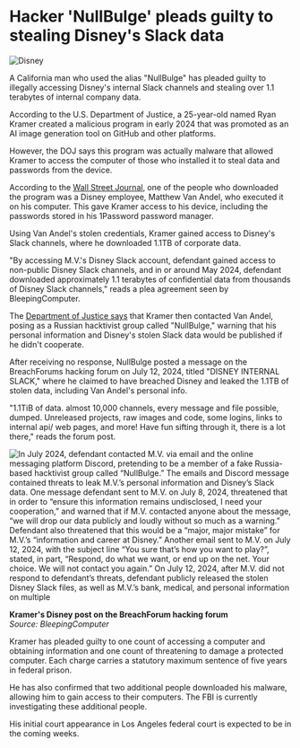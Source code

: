 # Hacker 'NullBulge' pleads guilty to stealing Disney's Slack data

![Disney](https://www.bleepstatic.com/content/hl-images/2024/09/20/disney-magic-kindom.jpg)

A California man who used the alias "NullBulge" has pleaded guilty to illegally accessing Disney's internal Slack channels and stealing over 1.1 terabytes of internal company data.

According to the U.S. Department of Justice, a 25-year-old named Ryan Kramer created a malicious program in early 2024 that was promoted as an AI image generation tool on GitHub and other platforms.

However, the DOJ says this program was actually malware that allowed Kramer to access the computer of those who installed it to steal data and passwords from the device.

According to the [Wall Street Journal](https://www.wsj.com/tech/cybersecurity/disney-employee-ai-tool-hacker-cyberattack-3700c931), one of the people who downloaded the program was a Disney employee, Matthew Van Andel, who executed it on his computer. This gave Kramer access to his device, including the passwords stored in his 1Password password manager.

Using Van Andel's stolen credentials, Kramer gained access to Disney's Slack channels, where he downloaded 1.1TB of corporate data.

"By accessing M.V.'s Disney Slack account, defendant gained access to non-public Disney Slack channels, and in or around May 2024, defendant downloaded approximately 1.1 terabytes of confidential data from thousands of Disney Slack channels," reads a plea agreement seen by BleepingComputer.

The [Department of Justice says](https://www.justice.gov/usao-cdca/pr/santa-clarita-man-agrees-plead-guilty-hacking-disney-employees-computer-downloading) that Kramer then contacted Van Andel, posing as a Russian hacktivist group called "NullBulge," warning that his personal information and Disney's stolen Slack data would be published if he didn't cooperate.

After receiving no response, NullBulge posted a message on the BreachForums hacking forum on July 12, 2024, titled "DISNEY INTERNAL SLACK," where he claimed to have breached Disney and leaked the 1.1TB of stolen data, including Van Andel's personal info.

"1.1TiB of data. almost 10,000 channels, every message and file possible, dumped. Unreleased projects, raw images and code, some logins, links to internal api/ web pages, and more! Have fun sifting through it, there is a lot there," reads the forum post.

![In July 2024, defendant contacted M.V. via email and the online messaging platform Discord, pretending to be a member of a fake Russia-based hacktivist group called “NullBulge.” The emails and Discord message contained threats to leak M.V.’s personal information and Disney’s Slack data. One message defendant sent to M.V. on July 8, 2024, threatened that in order to “ensure this information remains undisclosed, I need your cooperation,” and warned that if M.V. contacted anyone about the message, “we will drop our data publicly and loudly without so much as a warning.” Defendant also threatened that this would be a “major, major mistake” for M.V.’s “information and career at Disney.” Another email sent to M.V. on July 12, 2024, with the subject line “You sure that’s how you want to play?”, stated, in part, “Respond, do what we want, or end up on the net. Your choice. We will not contact you again.”  On July 12, 2024, after M.V. did not respond to defendant’s threats, defendant publicly released the stolen Disney Slack files, as well as M.V.’s bank, medical, and personal information on multiple](https://www.bleepstatic.com/images/news/security/d/disney/slack-migration/breached-disney-leak.jpg)

**Kramer's Disney post on the BreachForum hacking forum**  
_Source: BleepingComputer_

Kramer has pleaded guilty to one count of accessing a computer and obtaining information and one count of threatening to damage a protected computer. Each charge carries a statutory maximum sentence of five years in federal prison.

He has also confirmed that two additional people downloaded his malware, allowing him to gain access to their computers. The FBI is currently investigating these additional people.

His initial court appearance in Los Angeles federal court is expected to be in the coming weeks.